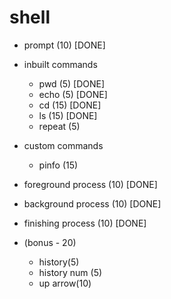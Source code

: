 # shell


- prompt (10) [DONE]
- inbuilt commands
  - pwd (5) [DONE]
  - echo (5) [DONE]
  - cd (15) [DONE]
  - ls (15) [DONE]
  - repeat (5)
- custom commands
  - pinfo (15)
- foreground process (10) [DONE]
- background process (10) [DONE]
- finishing process (10) [DONE]

-  (bonus - 20)
   -  history(5)
   -  history num (5) 
   -  up arrow(10)
